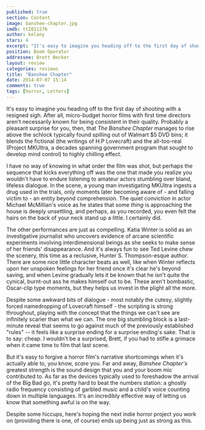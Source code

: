 ```yaml
---
published: true
section: Content
image: banshee-chapter.jpg
imdb: tt2011276
author: kelany
stars: 4
excerpt: "It's easy to imagine you heading off to the first day of shooting with a resigned sigh.  After all,  micro-budget horror films with first time directors aren't necessarily known for being consistent in their quality."
position: Boom Operator
addressee: Brett Becker
layout: review
categories: reviews
title: "Banshee Chapter"
date: 2014-07-07 15:14
comments: true
tags: [horror, Letters]
---
```

It's easy to imagine you heading off to the first day of shooting with a resigned sigh. After all, micro-budget horror films with first time directors aren't necessarily known for being consistent in their quality. Probably a pleasant surprise for you, then, that _The Banshee Chapter_ manages to rise above the schlock typically found spilling out of Walmart $5 DVD bins; it blends the fictional (the writings of H.P Lovecraft) and the all-too-real (Project MKUltra, a decades spanning government program that sought to develop mind control) to highly chilling effect. 

I have no way of knowing in what order the film was shot, but perhaps the sequence that kicks everything off was the one that made you realize you wouldn't have to endure listening to amateur actors stumbling over bland, lifeless dialogue. In the scene, a young man investigating MKUltra ingests a drug used in the trials, only moments later becoming aware of - and falling victim to - an entity beyond comprehension. The quiet conviction in actor Michael McMillian's voice as he states that some _thing_ is approaching the house is deeply unsettling, and perhaps, as you recorded, you even felt the hairs on the back of your neck stand up a little. I certainly did. 

The other performances are just as compelling. Katia Winter is solid as an investigative journalist who uncovers evidence of arcane scientific experiments involving interdimensional beings as she seeks to make sense of her friends' disappearance. And it's always fun to see Ted Levine chew the scenery, this time as a reclusive, Hunter S. Thompson-esque author. There are some nice little character beats as well, like when Winter reflects upon her unspoken feelings for her friend once it's clear he's beyond saving, and when Levine gradually lets it be known that he isn't quite the cynical, burnt-out ass he makes himself out to be. These aren't bombastic, Oscar-clip type moments, but they helps us invest in the plight all the more.

Despite some awkward bits of dialogue - most notably the cutesy, slightly forced namedropping of Lovecraft himself - the scripting is strong throughout, playing with the concept that the things we can't see are infinitely scarier than what we can. The one big stumbling block is a last-minute reveal that seems to go against much of the previously established "rules" -- it feels like a surprise ending for a surprise ending's sake. That is to say: cheap. I wouldn't be a surprised, Brett, if you had to stifle a grimace when it came time to film that last scene. 

But it's easy to forgive a horror film's narrative shortcomings when it's actually able to, you know, _scare_ you. Far and away, _Banshee Chapter's_ greatest strength is the sound design that you and your boom mic contributed to. As far as the devices typically used to foreshadow the arrival of the Big Bad go, it's pretty hard to beat the numbers station: a ghostly radio frequency consisting of garbled music and a child's voice counting down in multiple languages. It's an incredibly effective way of letting us know that something awful is on the way. 

Despite some hiccups, here's hoping the next indie horror project you work on (providing there is one, of course) ends up being just as strong as this.